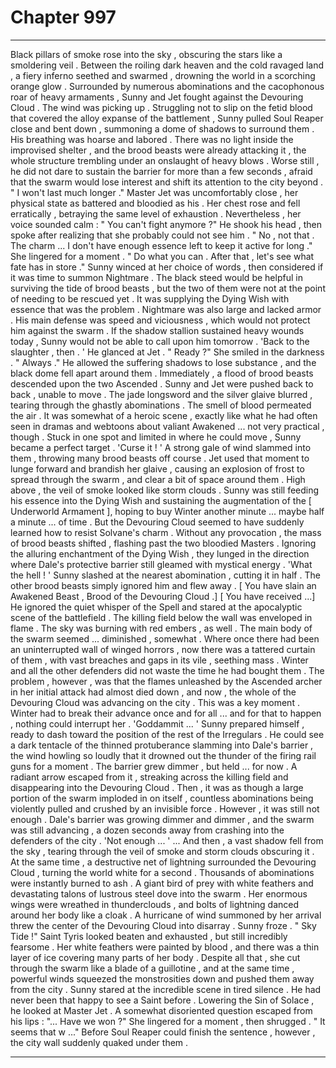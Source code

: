 
# Chapter 997


---

Black pillars of smoke rose into the sky , obscuring the stars like a smoldering veil . Between the roiling dark heaven and the cold ravaged land , a fiery inferno seethed and swarmed , drowning the world in a scorching orange glow . Surrounded by numerous abominations and the cacophonous roar of heavy armaments , Sunny and Jet fought against the Devouring Cloud .
The wind was picking up .
Struggling not to slip on the fetid blood that covered the alloy expanse of the battlement , Sunny pulled Soul Reaper close and bent down , summoning a dome of shadows to surround them . His breathing was hoarse and labored .
There was no light inside the improvised shelter , and the brood beasts were already attacking it , the whole structure trembling under an onslaught of heavy blows . Worse still , he did not dare to sustain the barrier for more than a few seconds , afraid that the swarm would lose interest and shift its attention to the city beyond .
" I won't last much longer ."
Master Jet was uncomfortably close , her physical state as battered and bloodied as his . Her chest rose and fell erratically , betraying the same level of exhaustion . Nevertheless , her voice sounded calm :
" You can't fight anymore ?"
He shook his head , then spoke after realizing that she probably could not see him .
" No , not that . The charm ... I don't have enough essence left to keep it active for long ."
She lingered for a moment .
" Do what you can . After that , let's see what fate has in store ."
Sunny winced at her choice of words , then considered if it was time to summon Nightmare . The black steed would be helpful in surviving the tide of brood beasts , but the two of them were not at the point of needing to be rescued yet . It was supplying the Dying Wish with essence that was the problem .
Nightmare was also large and lacked armor . His main defense was speed and viciousness , which would not protect him against the swarm . If the shadow stallion sustained heavy wounds today , Sunny would not be able to call upon him tomorrow .
'Back to the slaughter , then . '
He glanced at Jet .
" Ready ?"
She smiled in the darkness .
" Always ."
He allowed the suffering shadows to lose substance , and the black dome fell apart around them .
Immediately , a flood of brood beasts descended upon the two Ascended . Sunny and Jet were pushed back to back , unable to move . The jade longsword and the silver glaive blurred , tearing through the ghastly abominations . The smell of blood permeated the air .
It was somewhat of a heroic scene , exactly like what he had often seen in dramas and webtoons about valiant Awakened ... not very practical , though . Stuck in one spot and limited in where he could move , Sunny became a perfect target .
'Curse it ! '
A strong gale of wind slammed into them , throwing many brood beasts off course . Jet used that moment to lunge forward and brandish her glaive , causing an explosion of frost to spread through the swarm , and clear a bit of space around them .
High above , the veil of smoke looked like storm clouds .
Sunny was still feeding his essence into the Dying Wish and sustaining the augmentation of the [ Underworld Armament ], hoping to buy Winter another minute ... maybe half a minute ... of time .
But the Devouring Cloud seemed to have suddenly learned how to resist Solvane's charm .
Without any provocation , the mass of brood beasts shifted , flashing past the two bloodied Masters . Ignoring the alluring enchantment of the Dying Wish , they lunged in the direction where Dale's protective barrier still gleamed with mystical energy .
'What the hell ! '
Sunny slashed at the nearest abomination , cutting it in half . The other brood beasts simply ignored him and flew away .
[ You have slain an Awakened Beast , Brood of the Devouring Cloud .]
[ You have received ...]
He ignored the quiet whisper of the Spell and stared at the apocalyptic scene of the battlefield .
The killing field below the wall was enveloped in flame . The sky was burning with red embers , as well . The main body of the swarm seemed ... diminished , somewhat . Where once there had been an uninterrupted wall of winged horrors , now there was a tattered curtain of them , with vast breaches and gaps in its vile , seething mass .
Winter and all the other defenders did not waste the time he had bought them .
The problem , however , was that the flames unleashed by the Ascended archer in her initial attack had almost died down , and now , the whole of the Devouring Cloud was advancing on the city .
This was a key moment . Winter had to break their advance once and for all ... and for that to happen , nothing could interrupt her .
'Goddammit ... '
Sunny prepared himself , ready to dash toward the position of the rest of the Irregulars .
He could see a dark tentacle of the thinned protuberance slamming into Dale's barrier , the wind howling so loudly that it drowned out the thunder of the firing rail guns for a moment . The barrier grew dimmer , but held ... for now .
A radiant arrow escaped from it , streaking across the killing field and disappearing into the Devouring Cloud . Then , it was as though a large portion of the swarm imploded in on itself , countless abominations being violently pulled and crushed by an invisible force .
However , it was still not enough . Dale's barrier was growing dimmer and dimmer , and the swarm was still advancing , a dozen seconds away from crashing into the defenders of the city .
'Not enough ... '
... And then , a vast shadow fell from the sky , tearing through the veil of smoke and storm clouds obscuring it . At the same time , a destructive net of lightning surrounded the Devouring Cloud , turning the world white for a second . Thousands of abominations were instantly burned to ash .
A giant bird of prey with white feathers and devastating talons of lustrous steel dove into the swarm . Her enormous wings were wreathed in thunderclouds , and bolts of lightning danced around her body like a cloak . A hurricane of wind summoned by her arrival threw the center of the Devouring Cloud into disarray .
Sunny froze .
" Sky Tide !"
Saint Tyris looked beaten and exhausted , but still incredibly fearsome . Her white feathers were painted by blood , and there was a thin layer of ice covering many parts of her body .
Despite all that , she cut through the swarm like a blade of a guillotine , and at the same time , powerful winds squeezed the monstrosities down and pushed them away from the city .
Sunny stared at the incredible scene in tired silence . He had never been that happy to see a Saint before .
Lowering the Sin of Solace , he looked at Master Jet . A somewhat disoriented question escaped from his lips :
"... Have we won ?"
She lingered for a moment , then shrugged .
" It seems that w ..."
Before Soul Reaper could finish the sentence , however , the city wall suddenly quaked under them .

---

